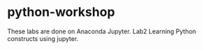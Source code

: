 # python-workshop
These labs are done on Anaconda Jupyter.
Lab2 Learning Python constructs using jupyter.
